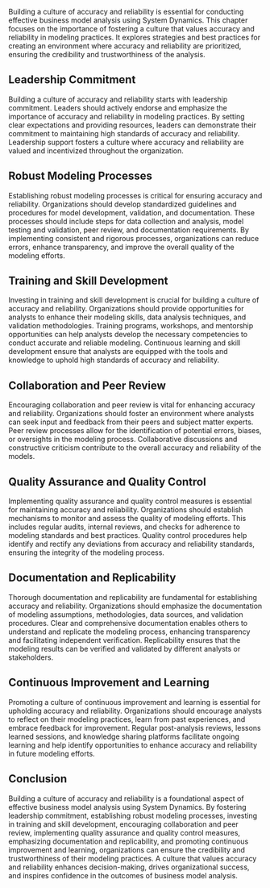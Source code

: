 
Building a culture of accuracy and reliability is essential for conducting effective business model analysis using System Dynamics. This chapter focuses on the importance of fostering a culture that values accuracy and reliability in modeling practices. It explores strategies and best practices for creating an environment where accuracy and reliability are prioritized, ensuring the credibility and trustworthiness of the analysis.

## Leadership Commitment

Building a culture of accuracy and reliability starts with leadership commitment. Leaders should actively endorse and emphasize the importance of accuracy and reliability in modeling practices. By setting clear expectations and providing resources, leaders can demonstrate their commitment to maintaining high standards of accuracy and reliability. Leadership support fosters a culture where accuracy and reliability are valued and incentivized throughout the organization.

## Robust Modeling Processes

Establishing robust modeling processes is critical for ensuring accuracy and reliability. Organizations should develop standardized guidelines and procedures for model development, validation, and documentation. These processes should include steps for data collection and analysis, model testing and validation, peer review, and documentation requirements. By implementing consistent and rigorous processes, organizations can reduce errors, enhance transparency, and improve the overall quality of the modeling efforts.

## Training and Skill Development

Investing in training and skill development is crucial for building a culture of accuracy and reliability. Organizations should provide opportunities for analysts to enhance their modeling skills, data analysis techniques, and validation methodologies. Training programs, workshops, and mentorship opportunities can help analysts develop the necessary competencies to conduct accurate and reliable modeling. Continuous learning and skill development ensure that analysts are equipped with the tools and knowledge to uphold high standards of accuracy and reliability.

## Collaboration and Peer Review

Encouraging collaboration and peer review is vital for enhancing accuracy and reliability. Organizations should foster an environment where analysts can seek input and feedback from their peers and subject matter experts. Peer review processes allow for the identification of potential errors, biases, or oversights in the modeling process. Collaborative discussions and constructive criticism contribute to the overall accuracy and reliability of the models.

## Quality Assurance and Quality Control

Implementing quality assurance and quality control measures is essential for maintaining accuracy and reliability. Organizations should establish mechanisms to monitor and assess the quality of modeling efforts. This includes regular audits, internal reviews, and checks for adherence to modeling standards and best practices. Quality control procedures help identify and rectify any deviations from accuracy and reliability standards, ensuring the integrity of the modeling process.

## Documentation and Replicability

Thorough documentation and replicability are fundamental for establishing accuracy and reliability. Organizations should emphasize the documentation of modeling assumptions, methodologies, data sources, and validation procedures. Clear and comprehensive documentation enables others to understand and replicate the modeling process, enhancing transparency and facilitating independent verification. Replicability ensures that the modeling results can be verified and validated by different analysts or stakeholders.

## Continuous Improvement and Learning

Promoting a culture of continuous improvement and learning is essential for upholding accuracy and reliability. Organizations should encourage analysts to reflect on their modeling practices, learn from past experiences, and embrace feedback for improvement. Regular post-analysis reviews, lessons learned sessions, and knowledge sharing platforms facilitate ongoing learning and help identify opportunities to enhance accuracy and reliability in future modeling efforts.

## Conclusion

Building a culture of accuracy and reliability is a foundational aspect of effective business model analysis using System Dynamics. By fostering leadership commitment, establishing robust modeling processes, investing in training and skill development, encouraging collaboration and peer review, implementing quality assurance and quality control measures, emphasizing documentation and replicability, and promoting continuous improvement and learning, organizations can ensure the credibility and trustworthiness of their modeling practices. A culture that values accuracy and reliability enhances decision-making, drives organizational success, and inspires confidence in the outcomes of business model analysis. 
